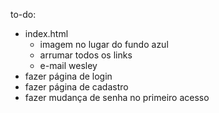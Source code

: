 to-do:
- index.html
    - imagem no lugar do fundo azul
    - arrumar todos os links
    - e-mail wesley
- fazer página de login
- fazer página de cadastro
- fazer mudança de senha no primeiro acesso

